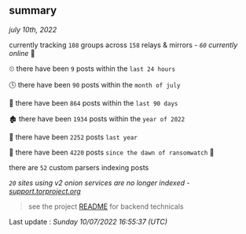 
## summary
_july 10th, 2022_

currently tracking `108` groups across `158` relays & mirrors - _`60` currently online_ 📡

⏲ there have been `9` posts within the `last 24 hours`

🕓 there have been `90` posts within the `month of july`

📅 there have been `864` posts within the `last 90 days`

🏚 there have been `1934` posts within the `year of 2022`

🚀 there have been `2252` posts `last year`

🦕 there have been `4220` posts `since the dawn of ransomwatch` 🐣

there are `52` custom parsers indexing posts

_`20` sites using v2 onion services are no longer indexed - [support.torproject.org](https://support.torproject.org/onionservices/v2-deprecation/)_

> see the project [README](https://github.com/jmousqueton/ransomwatch#readme) for backend technicals



Last update : _Sunday 10/07/2022 16:55:37 (UTC)_

